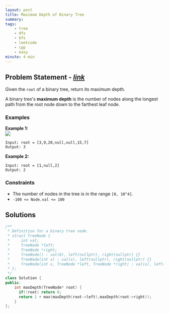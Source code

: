 ```yaml
---
layout: post
title: Maximum Depth of Binary Tree
summary:
tags:
    - tree
    - dfs
    - bfs 
    - leetcode
    - cpp
    - easy
minute: 4 min
---
```


## Problem Statement - [*link*](https://leetcode.com/problems/maximum-depth-of-binary-tree)  

Given the `root` of a binary tree, return its maximum depth.

A binary tree's **maximum depth** is the number of nodes along the longest path from the root node down to the farthest leaf node.

### Examples

**Example 1:**  
<img src="https://assets.leetcode.com/uploads/2020/11/26/tmp-tree.jpg">
```
Input: root = [3,9,20,null,null,15,7]
Output: 3
```

**Example 2:**  
```
Input: root = [1,null,2]
Output: 2
```

### Constraints

+ The number of nodes in the tree is in the range `[0, 10^4]`.
+ `-100 <= Node.val <= 100`

## Solutions

```cpp
/**
 * Definition for a binary tree node.
 * struct TreeNode {
 *     int val;
 *     TreeNode *left;
 *     TreeNode *right;
 *     TreeNode() : val(0), left(nullptr), right(nullptr) {}
 *     TreeNode(int x) : val(x), left(nullptr), right(nullptr) {}
 *     TreeNode(int x, TreeNode *left, TreeNode *right) : val(x), left(left), right(right) {}
 * };
 */
class Solution {
public:
    int maxDepth(TreeNode* root) {
      if(!root) return 0;
      return 1 + max(maxDepth(root->left),maxDepth(root->right));
    }
};
```